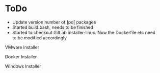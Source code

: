 

ToDo
====

- Update version number of ]po[ packages
- Started build.bash, needs to be finished
- Started to checkout GitLab installer-linux.
  Now the Dockerfile etc need to be modified
  accordingly


VMware Installer


Docker Installer


Windows Installer

